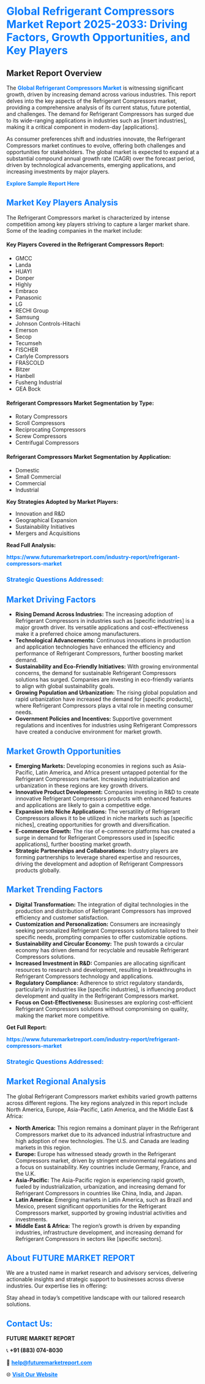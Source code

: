 <h1 style="color: #007BFF;">Global Refrigerant Compressors Market Report 2025-2033: Driving Factors, Growth Opportunities, and Key Players</h1>

<section id="overview">
<h2>Market Report Overview</h2>
<p>The <a href="https://www.futuremarketreport.com/industry-report/refrigerant-compressors-market" style="color: #007BFF; text-decoration: none;"><strong>Global Refrigerant Compressors Market</strong></a> is witnessing significant growth, driven by increasing demand across various industries. This report delves into the key aspects of the Refrigerant Compressors market, providing a comprehensive analysis of its current status, future potential, and challenges. The demand for Refrigerant Compressors has surged due to its wide-ranging applications in industries such as [insert industries], making it a critical component in modern-day [applications].</p>
<p>As consumer preferences shift and industries innovate, the Refrigerant Compressors market continues to evolve, offering both challenges and opportunities for stakeholders. The global market is expected to expand at a substantial compound annual growth rate (CAGR) over the forecast period, driven by technological advancements, emerging applications, and increasing investments by major players.</p>
</section>

<section id="overview">
<p><a href="https://www.futuremarketreport.com/request-sample/reportId=60718" style="color: #007BFF; text-decoration: none;"><strong>Explore Sample Report Here</strong></a></p>
</section>

<section id="key-players">
<h2 style="color: #007BFF;">Market Key Players Analysis</h2>
<p>The Refrigerant Compressors market is characterized by intense competition among key players striving to capture a larger market share. Some of the leading companies in the market include:</p>
<h4>Key Players Covered in the Refrigerant Compressors Report:</h4>
<ul><li>GMCC</li><li>Landa</li><li>HUAYI</li><li>Donper</li><li>Highly</li><li>Embraco</li><li>Panasonic</li><li>LG</li><li>RECHI Group</li><li>Samsung</li><li>Johnson Controls-Hitachi</li><li>Emerson</li><li>Secop</li><li>Tecumseh</li><li>FISCHER</li><li>Carlyle Compressors</li><li>FRASCOLD</li><li>Bitzer</li><li>Hanbell</li><li>Fusheng Industrial</li><li>GEA Bock</li></ul>
<h4>Refrigerant Compressors Market Segmentation by Type:</h4>
<ul><li>Rotary Compressors</li><li>Scroll Compressors</li><li>Reciprocating Compressors</li><li>Screw Compressors</li><li>Centrifugal Compressors</li></ul>

<h4>Refrigerant Compressors Market Segmentation by Application:</h4>
<ul><li>Domestic</li><li>Small Commercial</li><li>Commercial</li><li>Industrial</li></ul>
<p><strong>Key Strategies Adopted by Market Players:</strong></p>
<ul>
<li>Innovation and R&D</li>
<li>Geographical Expansion</li>
<li>Sustainability Initiatives</li>
<li>Mergers and Acquisitions</li>
</ul>
</section>

<section>
<p><strong>Read Full Analysis: </strong></p><a href="https://www.futuremarketreport.com/industry-report/refrigerant-compressors-market" style="color: #007BFF; text-decoration: none;"><strong>https://www.futuremarketreport.com/industry-report/refrigerant-compressors-market</strong></a>
<h3 style="color: #007BFF;">Strategic Questions Addressed:</h3>
</section>

<section id="driving-factors">
<h2 style="color: #007BFF;">Market Driving Factors</h2>
<ul>
<li><strong>Rising Demand Across Industries:</strong> The increasing adoption of Refrigerant Compressors in industries such as [specific industries] is a major growth driver. Its versatile applications and cost-effectiveness make it a preferred choice among manufacturers.</li>
<li><strong>Technological Advancements:</strong> Continuous innovations in production and application technologies have enhanced the efficiency and performance of Refrigerant Compressors, further boosting market demand.</li>
<li><strong>Sustainability and Eco-Friendly Initiatives:</strong> With growing environmental concerns, the demand for sustainable Refrigerant Compressors solutions has surged. Companies are investing in eco-friendly variants to align with global sustainability goals.</li>
<li><strong>Growing Population and Urbanization:</strong> The rising global population and rapid urbanization have increased the demand for [specific products], where Refrigerant Compressors plays a vital role in meeting consumer needs.</li>
<li><strong>Government Policies and Incentives:</strong> Supportive government regulations and incentives for industries using Refrigerant Compressors have created a conducive environment for market growth.</li>
</ul>
</section>

<section id="growth-opportunities">
<h2 style="color: #007BFF;">Market Growth Opportunities</h2>
<ul>
<li><strong>Emerging Markets:</strong> Developing economies in regions such as Asia-Pacific, Latin America, and Africa present untapped potential for the Refrigerant Compressors market. Increasing industrialization and urbanization in these regions are key growth drivers.</li>
<li><strong>Innovative Product Development:</strong> Companies investing in R&D to create innovative Refrigerant Compressors products with enhanced features and applications are likely to gain a competitive edge.</li>
<li><strong>Expansion into Niche Applications:</strong> The versatility of Refrigerant Compressors allows it to be utilized in niche markets such as [specific niches], creating opportunities for growth and diversification.</li>
<li><strong>E-commerce Growth:</strong> The rise of e-commerce platforms has created a surge in demand for Refrigerant Compressors used in [specific applications], further boosting market growth.</li>
<li><strong>Strategic Partnerships and Collaborations:</strong> Industry players are forming partnerships to leverage shared expertise and resources, driving the development and adoption of Refrigerant Compressors products globally.</li>
</ul>
</section>

<section id="trending-factors">
<h2 style="color: #007BFF;">Market Trending Factors</h2>
<ul>
<li><strong>Digital Transformation:</strong> The integration of digital technologies in the production and distribution of Refrigerant Compressors has improved efficiency and customer satisfaction.</li>
<li><strong>Customization and Personalization:</strong> Consumers are increasingly seeking personalized Refrigerant Compressors solutions tailored to their specific needs, prompting companies to offer customizable options.</li>
<li><strong>Sustainability and Circular Economy:</strong> The push towards a circular economy has driven demand for recyclable and reusable Refrigerant Compressors solutions.</li>
<li><strong>Increased Investment in R&D:</strong> Companies are allocating significant resources to research and development, resulting in breakthroughs in Refrigerant Compressors technology and applications.</li>
<li><strong>Regulatory Compliance:</strong> Adherence to strict regulatory standards, particularly in industries like [specific industries], is influencing product development and quality in the Refrigerant Compressors market.</li>
<li><strong>Focus on Cost-Effectiveness:</strong> Businesses are exploring cost-efficient Refrigerant Compressors solutions without compromising on quality, making the market more competitive.</li>
</ul>
</section>

<section>
<p><strong>Get Full Report: </strong></p><a href="https://www.futuremarketreport.com/industry-report/refrigerant-compressors-market" style="color: #007BFF; text-decoration: none;"><strong>https://www.futuremarketreport.com/industry-report/refrigerant-compressors-market</strong></a>
<h3 style="color: #007BFF;">Strategic Questions Addressed:</h3>
</section>


<section id="regional-analysis">
<h2 style="color: #007BFF;">Market Regional Analysis</h2>
<p>The global Refrigerant Compressors market exhibits varied growth patterns across different regions. The key regions analyzed in this report include North America, Europe, Asia-Pacific, Latin America, and the Middle East & Africa:</p>
<ul>
<li><strong>North America:</strong> This region remains a dominant player in the Refrigerant Compressors market due to its advanced industrial infrastructure and high adoption of new technologies. The U.S. and Canada are leading markets in this region.</li>
<li><strong>Europe:</strong> Europe has witnessed steady growth in the Refrigerant Compressors market, driven by stringent environmental regulations and a focus on sustainability. Key countries include Germany, France, and the U.K.</li>
<li><strong>Asia-Pacific:</strong> The Asia-Pacific region is experiencing rapid growth, fueled by industrialization, urbanization, and increasing demand for Refrigerant Compressors in countries like China, India, and Japan.</li>
<li><strong>Latin America:</strong> Emerging markets in Latin America, such as Brazil and Mexico, present significant opportunities for the Refrigerant Compressors market, supported by growing industrial activities and investments.</li>
<li><strong>Middle East & Africa:</strong> The region’s growth is driven by expanding industries, infrastructure development, and increasing demand for Refrigerant Compressors in sectors like [specific sectors].</li>
</ul>
</section>

<footer>
<h2 style="color: #007BFF;">About FUTURE MARKET REPORT</h2>
<p>We are a trusted name in market research and advisory services, delivering actionable insights and strategic support to businesses across diverse industries. Our expertise lies in offering:</p>

<p>Stay ahead in today’s competitive landscape with our tailored research solutions.</p>

<h2 style="color: #007BFF;">Contact Us:</h2>
<p><strong>FUTURE MARKET REPORT</strong></p>
<p>📞 <strong>+91 (883) 074-8030</strong></p>
<p>📧 <strong><a href="mailto:help@futuremarketreport.com" style="color: #007BFF;">help@futuremarketreport.com</a></strong></p>
<p>🌐 <strong><a href="https://www.futuremarketreport.com/" style="color: #007BFF;">Visit Our Website</a></strong></p>
</footer>